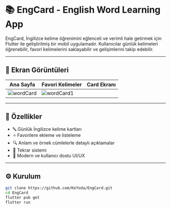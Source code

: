 # 📚 EngCard - English Word Learning App

EngCard, İngilizce kelime öğrenimini eğlenceli ve verimli hale getirmek için Flutter ile geliştirilmiş bir mobil uygulamadır. Kullanıcılar günlük kelimeleri öğrenebilir, favori kelimelerini saklayabilir ve gelişimlerini takip edebilir.

---

## 📸 Ekran Görüntüleri

| Ana Sayfa | Favori Kelimeler | Card Ekranı |
|-----------|---------------|-----------|
| ![wordCard](https://github.com/user-attachments/assets/46a11cf5-d760-4310-b2a7-f6b80438620a) | ![wordCard1](https://github.com/user-attachments/assets/7e5aa389-082e-487b-a4b3-a6891e6d64ba) |  | ![wordCard2](https://github.com/user-attachments/assets/40716c0b-6134-4c97-b947-613dd81a3e10) |

> 


---



## 🚀 Özellikler

- 🔤 Günlük İngilizce kelime kartları
- ⭐ Favorilere ekleme ve listeleme
- 🔍 Anlam ve örnek cümlelerle detaylı açıklamalar
- 🧠 Tekrar sistemi
- 📱 Modern ve kullanıcı dostu UI/UX

---

## ⚙️ Kurulum

```bash
git clone https://github.com/KeYoda/EngCard.git
cd EngCard
flutter pub get
flutter run
